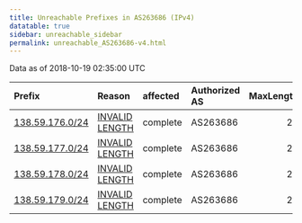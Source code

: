 ```yaml
---
title: Unreachable Prefixes in AS263686 (IPv4)
datatable: true
sidebar: unreachable_sidebar
permalink: unreachable_AS263686-v4.html
---
```


Data as of 2018-10-19 02:35:00 UTC


<div class="datatable-begin"></div>

| Prefix                                                   | Reason                                                                                                     | affected   | Authorized AS   |   MaxLength | Anchor                                         |   unreachable /24s |
|:---------------------------------------------------------|:-----------------------------------------------------------------------------------------------------------|:-----------|:----------------|------------:|:-----------------------------------------------|-------------------:|
| [138.59.176.0/24](https://stat.ripe.net/138.59.176.0/24) | [INVALID LENGTH](https://rpki-validator.ripe.net/announcement-preview?asn=AS263686&prefix=138.59.176.0/24) | complete   | AS263686        |          22 | [LACNIC](unreachable_LACNIC_RPKI_Root-v4.html) |                  1 |
| [138.59.177.0/24](https://stat.ripe.net/138.59.177.0/24) | [INVALID LENGTH](https://rpki-validator.ripe.net/announcement-preview?asn=AS263686&prefix=138.59.177.0/24) | complete   | AS263686        |          22 | [LACNIC](unreachable_LACNIC_RPKI_Root-v4.html) |                  1 |
| [138.59.178.0/24](https://stat.ripe.net/138.59.178.0/24) | [INVALID LENGTH](https://rpki-validator.ripe.net/announcement-preview?asn=AS263686&prefix=138.59.178.0/24) | complete   | AS263686        |          22 | [LACNIC](unreachable_LACNIC_RPKI_Root-v4.html) |                  1 |
| [138.59.179.0/24](https://stat.ripe.net/138.59.179.0/24) | [INVALID LENGTH](https://rpki-validator.ripe.net/announcement-preview?asn=AS263686&prefix=138.59.179.0/24) | complete   | AS263686        |          22 | [LACNIC](unreachable_LACNIC_RPKI_Root-v4.html) |                  1 |

<div class="datatable-end"></div>